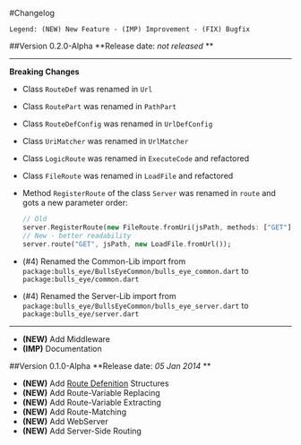 #Changelog
```
Legend: (NEW) New Feature - (IMP) Improvement - (FIX) Bugfix
```

##Version 0.2.0-Alpha
**Release date: *not released* **

--------------------------------------------------------------
**Breaking Changes**
- Class `RouteDef` was renamed in `Url`
- Class `RoutePart` was renamed in `PathPart`
- Class `RouteDefConfig` was renamed in `UrlDefConfig`
- Class `UriMatcher` was renamed in `UrlMatcher`
- Class `LogicRoute` was renamed in `ExecuteCode` and refactored
- Class `FileRoute` was renamed in `LoadFile` and refactored
- Method `RegisterRoute` of the class `Server` was renamed in `route` and gots a new parameter order:

  ```dart
  // Old
  server.RegisterRoute(new FileRoute.fromUri(jsPath, methods: ["GET"]));
  // New - better readability
  server.route("GET", jsPath, new LoadFile.fromUrl());
  ``` 
- (#4) Renamed the Common-Lib import from `package:bulls_eye/BullsEyeCommon/bulls_eye_common.dart` to `package:bulls_eye/common.dart`
- (#4) Renamed the Server-Lib import from `package:bulls_eye/BullsEyeCommon/bulls_eye_server.dart` to `package:bulls_eye/server.dart`
--------------------------------------------------------------

- **(NEW)** Add Middleware
- **(IMP)** Documentation

##Version 0.1.0-Alpha
**Release date: *05 Jan 2014* **

- **(NEW)** Add [Route Defenition](/doc/URLDefenition.md) Structures
- **(NEW)** Add Route-Variable Replacing
- **(NEW)** Add Route-Variable Extracting
- **(NEW)** Add Route-Matching
- **(NEW)** Add WebServer
- **(NEW)** Add Server-Side Routing
